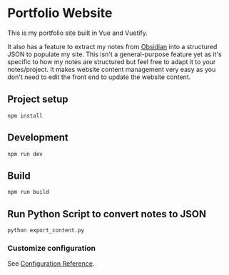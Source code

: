 # Portfolio Website

This is my portfolio site built in Vue and Vuetify. 

It also has a feature to extract my notes from [Obsidian](https://obsidian.md/) into a structured JSON to populate my site. This isn't a general-purpose feature yet as it's specific to how my notes are structured but feel free to adapt it to your notes/project. It makes website content management very easy as you don't need to edit the front end to update the website content.



## Project setup

```
npm install
```

## Development
```
npm run dev
```
## Build
```
npm run build
```

## Run Python Script to convert notes to JSON
```
python export_content.py
```

### Customize configuration

See [Configuration Reference](https://vitejs.dev/config/).
